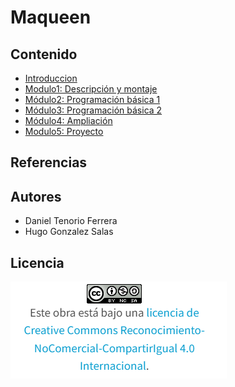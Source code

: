 # Maqueen
## Contenido
- [Introduccion](/contenidos/introduccion.md)
- [Modulo1: Descripción y montaje](modulo1.md)
- [Módulo2: Programación básica  1](modulo2.md)
- [Módulo3: Programación básica  2](modulo3.md)
- [Módulo4: Ampliación](modulo4.md)
- [Modulo5: Proyecto](proyecto.md)

## Referencias

## Autores
- Daniel Tenorio Ferrera
- Hugo Gonzalez Salas
## Licencia
![image](licencia.PNG)
